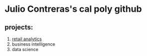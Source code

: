 # Julio Contreras's cal poly github
## projects:

1. [retail analytics](https://linkmehere.com)
2. business intelligence
3. data science

